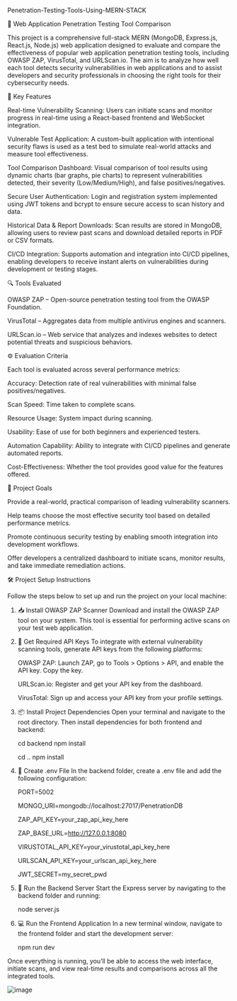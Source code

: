 Penetration-Testing-Tools-Using-MERN-STACK


🔐 Web Application Penetration Testing Tool Comparison


This project is a comprehensive full-stack MERN (MongoDB, Express.js, React.js, Node.js) web application designed to evaluate and compare the effectiveness of popular web application penetration testing tools, including  OWASP ZAP, VirusTotal, and URLScan.io. The aim is to analyze how well each tool detects security vulnerabilities in web applications and to assist developers and security professionals in choosing the right tools for their cybersecurity needs.





📌 Key Features


Real-time Vulnerability Scanning: Users can initiate scans and monitor progress in real-time using a React-based frontend and WebSocket integration.

Vulnerable Test Application: A custom-built application with intentional security flaws is used as a test bed to simulate real-world attacks and measure tool effectiveness.

Tool Comparison Dashboard: Visual comparison of tool results using dynamic charts (bar graphs, pie charts) to represent vulnerabilities detected, their severity (Low/Medium/High), and false positives/negatives.

Secure User Authentication: Login and registration system implemented using JWT tokens and bcrypt to ensure secure access to scan history and data.

Historical Data & Report Downloads: Scan results are stored in MongoDB, allowing users to review past scans and download detailed reports in PDF or CSV formats.

CI/CD Integration: Supports automation and integration into CI/CD pipelines, enabling developers to receive instant alerts on vulnerabilities during development or testing stages.



🔍 Tools Evaluated



OWASP ZAP – Open-source penetration testing tool from the OWASP Foundation.

VirusTotal – Aggregates data from multiple antivirus engines and scanners.

URLScan.io – Web service that analyzes and indexes websites to detect potential threats and suspicious behaviors.



⚙️ Evaluation Criteria



Each tool is evaluated across several performance metrics:

Accuracy: Detection rate of real vulnerabilities with minimal false positives/negatives.

Scan Speed: Time taken to complete scans.

Resource Usage: System impact during scanning.

Usability: Ease of use for both beginners and experienced testers.

Automation Capability: Ability to integrate with CI/CD pipelines and generate automated reports.

Cost-Effectiveness: Whether the tool provides good value for the features offered.



🎯 Project Goals



Provide a real-world, practical comparison of leading vulnerability scanners.

Help teams choose the most effective security tool based on detailed performance metrics.

Promote continuous security testing by enabling smooth integration into development workflows.

Offer developers a centralized dashboard to initiate scans, monitor results, and take immediate remediation actions.




🛠️ Project Setup Instructions



Follow the steps below to set up and run the project on your local machine:

1. 📥 Install OWASP ZAP Scanner
Download and install the OWASP ZAP tool on your system.
This tool is essential for performing active scans on your test web application.

2. 🔑 Get Required API Keys
To integrate with external vulnerability scanning tools, generate API keys from the following platforms:

	OWASP ZAP: Launch ZAP, go to Tools > Options > API, and enable the API key. Copy the key.

	URLScan.io: Register and get your API key from the dashboard.

	VirusTotal: Sign up and access your API key from your profile settings.

3. 📦 Install Project Dependencies
Open your terminal and navigate to the root directory. Then install dependencies for both frontend and backend:

	cd backend
	npm install

	cd ..
	npm install

4. 📁 Create .env File
In the backend folder, create a .env file and add the following configuration:

	PORT=5002

	MONGO_URI=mongodb://localhost:27017/PenetrationDB

	ZAP_API_KEY=your_zap_api_key_here

	ZAP_BASE_URL=http://127.0.0.1:8080

	VIRUSTOTAL_API_KEY=your_virustotal_api_key_here

	URLSCAN_API_KEY=your_urlscan_api_key_here

	JWT_SECRET=my_secret_pwd

6. 🚀 Run the Backend Server
Start the Express server by navigating to the backend folder and running:

	node server.js

7. 💻 Run the Frontend Application
In a new terminal window, navigate to the frontend folder and start the development server:

 	npm run dev

Once everything is running, you’ll be able to access the web interface, initiate scans, and view real-time results and comparisons across all the integrated tools.



![image](https://github.com/user-attachments/assets/9aa6a3c2-d4b7-4514-991f-67f4cb9e55bc)


